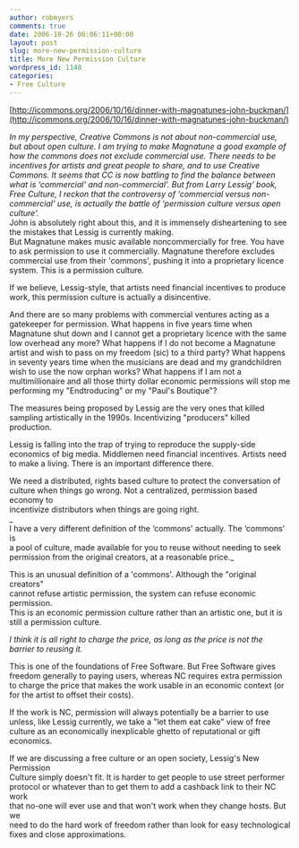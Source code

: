 ```yaml
---
author: robmyers
comments: true
date: 2006-10-26 06:06:11+00:00
layout: post
slug: more-new-permission-culture
title: More New Permission Culture
wordpress_id: 1148
categories:
- Free Culture
---
```


[http://icommons.org/2006/10/16/dinner-with-magnatunes-john-buckman/](http://icommons.org/2006/10/16/dinner-with-magnatunes-john-buckman/)  
  
_In my perspective, Creative Commons is not about non-commercial use, but about open culture. I am trying to make Magnatune a good example of how the commons does not exclude commercial use. There needs to be incentives for artists and great people to share, and to use Creative Commons. It seems that CC is now battling to find the balance between what is ‘commercial' and non-commercial'. But from Larry Lessig‘ book, Free Culture, I reckon that the controversy of ‘commercial versus non-commercial' use, is actually the battle of ‘permission culture versus open culture'._  
John is absolutely right about this, and it is immensely disheartening to see the mistakes that Lessig is currently making.  
But Magnatune makes music available noncommercially for free. You have to ask permission to use it commercially. Magnatune therefore excludes commercial use from their 'commons', pushing it into a proprietary licence system. This is a permission culture.  
  
If we believe, Lessig-style, that artists need financial incentives to produce work, this permission culture is actually a disincentive.  
  
And there are so many problems with commercial ventures acting as a gatekeeper for permission. What happens in five years time when Magnatune shut down and I cannot get a proprietary licence with the same low overhead any more? What happens if I do not become a Magnatune artist and wish to pass on my freedom (sic) to a third party? What happens in seventy years time when the musicians are dead and my grandchildren wish to use the now orphan works? What happens if I am not a multimillionaire and all those thirty dollar economic permissions will stop me performing my "Endtroducing" or my "Paul's Boutique"?  
  
The measures being proposed by Lessig are the very ones that killed sampling artistically in the 1990s. Incentivizing "producers" killed production.  
  
Lessig is falling into the trap of trying to reproduce the supply-side  
economics of big media. Middlemen need financial incentives. Artists need to make a living. There is an important difference there.  
  
We need a distributed, rights based culture to protect the conversation of  
culture when things go wrong. Not a centralized, permission based economy to  
incentivize distributors when things are going right.  
_  
I have a very different definition of the ‘commons' actually. The ‘commons' is  
a pool of culture, made available for you to reuse without needing to seek  
permission from the original creators, at a reasonable price._  
  
This is an unusual definition of a 'commons'. Although the "original creators"  
cannot refuse artistic permission, the system can refuse economic permission.  
This is an economic permission culture rather than an artistic one, but it is  
still a permission culture.  
  
_I think it is all right to charge the price, as long as the price is not the  
barrier to reusing it._  
  
This is one of the foundations of Free Software. But Free Software gives freedom generally to paying users, whereas NC requires extra permission to charge the price that makes the work usable in an economic context (or for the artist to offset their costs).  
  
If the work is NC, permission will always potentially be a barrier to use unless, like Lessig currently, we take a "let them eat cake" view of free culture as an economically inexplicable ghetto of reputational or gift economics.  
  
If we are discussing a free culture or an open society, Lessig's New Permission  
Culture simply doesn't fit. It is harder to get people to use street performer  
protocol or whatever than to get them to add a cashback link to their NC work  
that no-one will ever use and that won't work when they change hosts. But we  
need to do the hard work of freedom rather than look for easy technological  
fixes and close approximations.  


